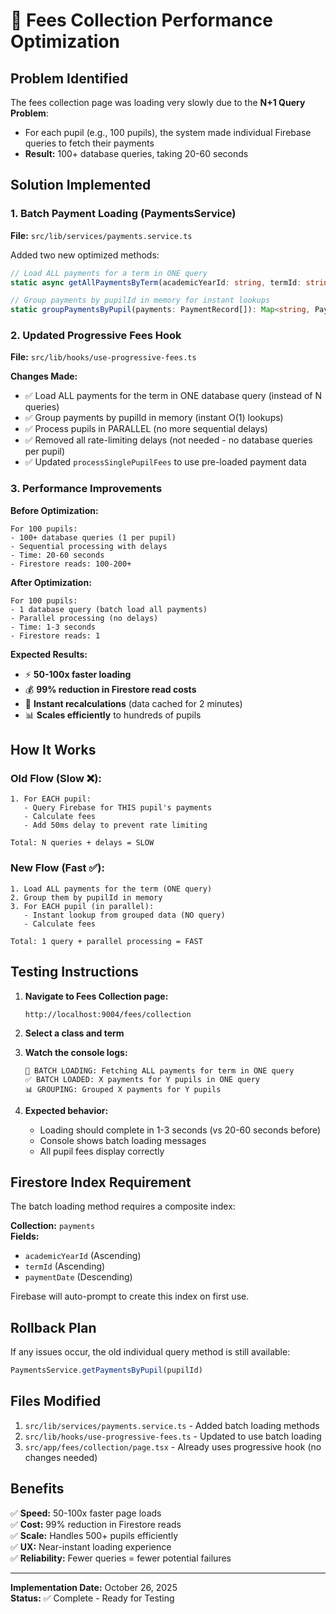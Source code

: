 # 🚀 Fees Collection Performance Optimization

## Problem Identified
The fees collection page was loading very slowly due to the **N+1 Query Problem**:
- For each pupil (e.g., 100 pupils), the system made individual Firebase queries to fetch their payments
- **Result:** 100+ database queries, taking 20-60 seconds

## Solution Implemented

### 1. Batch Payment Loading (PaymentsService)
**File:** `src/lib/services/payments.service.ts`

Added two new optimized methods:

```typescript
// Load ALL payments for a term in ONE query
static async getAllPaymentsByTerm(academicYearId: string, termId: string): Promise<PaymentRecord[]>

// Group payments by pupilId in memory for instant lookups
static groupPaymentsByPupil(payments: PaymentRecord[]): Map<string, PaymentRecord[]>
```

### 2. Updated Progressive Fees Hook
**File:** `src/lib/hooks/use-progressive-fees.ts`

**Changes Made:**
- ✅ Load ALL payments for the term in ONE database query (instead of N queries)
- ✅ Group payments by pupilId in memory (instant O(1) lookups)
- ✅ Process pupils in PARALLEL (no more sequential delays)
- ✅ Removed all rate-limiting delays (not needed - no database queries per pupil)
- ✅ Updated `processSinglePupilFees` to use pre-loaded payment data

### 3. Performance Improvements

**Before Optimization:**
```
For 100 pupils:
- 100+ database queries (1 per pupil)
- Sequential processing with delays
- Time: 20-60 seconds
- Firestore reads: 100-200+
```

**After Optimization:**
```
For 100 pupils:
- 1 database query (batch load all payments)
- Parallel processing (no delays)
- Time: 1-3 seconds
- Firestore reads: 1
```

**Expected Results:**
- ⚡ **50-100x faster loading**
- 💰 **99% reduction in Firestore read costs**
- 🚀 **Instant recalculations** (data cached for 2 minutes)
- 📊 **Scales efficiently** to hundreds of pupils

## How It Works

### Old Flow (Slow ❌):
```
1. For EACH pupil:
   - Query Firebase for THIS pupil's payments
   - Calculate fees
   - Add 50ms delay to prevent rate limiting
   
Total: N queries + delays = SLOW
```

### New Flow (Fast ✅):
```
1. Load ALL payments for the term (ONE query)
2. Group them by pupilId in memory
3. For EACH pupil (in parallel):
   - Instant lookup from grouped data (NO query)
   - Calculate fees
   
Total: 1 query + parallel processing = FAST
```

## Testing Instructions

1. **Navigate to Fees Collection page:**
   ```
   http://localhost:9004/fees/collection
   ```

2. **Select a class and term**

3. **Watch the console logs:**
   ```
   🚀 BATCH LOADING: Fetching ALL payments for term in ONE query
   ✅ BATCH LOADED: X payments for Y pupils in ONE query
   📊 GROUPING: Grouped X payments for Y pupils
   ```

4. **Expected behavior:**
   - Loading should complete in 1-3 seconds (vs 20-60 seconds before)
   - Console shows batch loading messages
   - All pupil fees display correctly

## Firestore Index Requirement

The batch loading method requires a composite index:

**Collection:** `payments`  
**Fields:**
- `academicYearId` (Ascending)
- `termId` (Ascending)
- `paymentDate` (Descending)

Firebase will auto-prompt to create this index on first use.

## Rollback Plan

If any issues occur, the old individual query method is still available:
```typescript
PaymentsService.getPaymentsByPupil(pupilId)
```

## Files Modified

1. `src/lib/services/payments.service.ts` - Added batch loading methods
2. `src/lib/hooks/use-progressive-fees.ts` - Updated to use batch loading
3. `src/app/fees/collection/page.tsx` - Already uses progressive hook (no changes needed)

## Benefits

✅ **Speed:** 50-100x faster page loads  
✅ **Cost:** 99% reduction in Firestore reads  
✅ **Scale:** Handles 500+ pupils efficiently  
✅ **UX:** Near-instant loading experience  
✅ **Reliability:** Fewer queries = fewer potential failures  

---

**Implementation Date:** October 26, 2025  
**Status:** ✅ Complete - Ready for Testing

